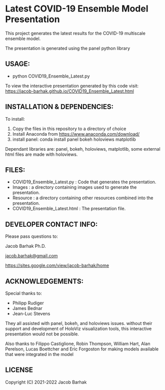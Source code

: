 Latest COVID-19 Ensemble Model Presentation
============================================

This project generates the latest results for the COVID-19 multiscale ensemble model.

The presentation is generated using the panel python library

USAGE:
------
* python COVID19_Ensemble_Latest.py


To view the interactive presentation generated by this code visit:
https://jacob-barhak.github.io/COVID19_Ensemble_Latest.html


INSTALLATION & DEPENDENCIES:
----------------------------
To install:
1. Copy the files in this repository to a directory of choice 
2. Install Anaconda from https://www.anaconda.com/download/
3. install panel: conda install panel bokeh holoviews matplotlib

Dependant libraries are: panel, bokeh, holoviews, matplotlib, some external html files are made with holoviews.


FILES:
------
* COVID19_Ensemble_Latest.py : Code that generates the presentation.
* Images : a directory containing images used to generate the presentation.
* Resource : a directory containing other resources combined into the presentation.
* COVID19_Ensemble_Latest.html : The presentation file.


DEVELOPER CONTACT INFO:
-----------------------

Please pass questions to:


Jacob Barhak Ph.D.

jacob.barhak@gmail.com


https://sites.google.com/view/jacob-barhak/home





ACKNOWLEDGEMENTS:
-----------------
Special thanks to:
* Philipp Rudiger
* James Bednar
* Jean-Luc Stevens 

They all assisted with panel, bokeh, and holoviews issues.
without their support and development of HoloViz visualization tools, this interactive presentation would not be possible.

Also thanks to Filippo Castiglione, Robin Thompson, William Hart, Alan Perelson, Lucas Boettcher and Eric Forgoston for making models available that were integrated in the model

LICENSE
-------

Copyright (C) 2021-2022 Jacob Barhak 

